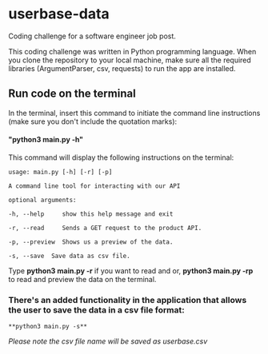 # userbase-data
Coding challenge for a software engineer job post. 

This coding challenge was written in Python programming language. When you clone the repository to your local machine, make sure all the required libraries (ArgumentParser, csv, requests) to run the app are installed.

## Run code on the terminal

In the terminal, insert this command to initiate the command line instructions (make sure you don't include the quotation marks): 

#### "python3 main.py -h"

This command will display the following instructions on the terminal:


    usage: main.py [-h] [-r] [-p]

    A command line tool for interacting with our API

    optional arguments:

    -h, --help     show this help message and exit
   
    -r, --read     Sends a GET request to the product API.
   
    -p, --preview  Shows us a preview of the data.

    -s, --save  Save data as csv file.

Type **python3 main.py -r** if you want to read and or, **python3 main.py -rp** to read and preview the data on the terminal.

### There's an added functionality in the application that allows the user to save the data in a csv file format:

    **python3 main.py -s**

*Please note the csv file name will be saved as userbase.csv*
